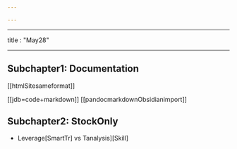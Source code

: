 ```yaml
---

---
```

---
title : "May28"

---

## Subchapter1:  Documentation

[[htmlSitesameformat]]

[[jdb=code+markdown]]
[[pandocmarkdownObsidianimport]]

## Subchapter2: StockOnly

* Leverage[SmartTr] vs Tanalysis][Skill]
